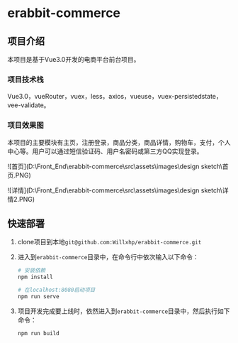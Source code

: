# erabbit-commerce

## 项目介绍

本项目是基于Vue3.0开发的电商平台前台项目。

### 项目技术栈

Vue3.0，vueRouter，vuex，less，axios，vueuse，vuex-persistedstate，vee-validate。

### 项目效果图

本项目的主要模块有主页，注册登录，商品分类，商品详情，购物车，支付，个人中心等。用户可以通过短信验证码、用户名密码或第三方QQ实现登录。

![首页](D:\Front_End\erabbit-commerce\src\assets\images\design sketch\首页.PNG)



![详情](D:\Front_End\erabbit-commerce\src\assets\images\design sketch\详情2.PNG)

## 快速部署

1. clone项目到本地`git@github.com:Willxhp/erabbit-commerce.git`

2. 进入到`erabbit-commerce`目录中，在命令行中依次输入以下命令：

   ```powershell
   # 安装依赖
   npm install
   
   # 在localhost:8080启动项目
   npm run serve
   ```

3. 项目开发完成要上线时，依然进入到`erabbit-commerce`目录中，然后执行如下命令：

   ```powershell
   npm run build
   ```

   
